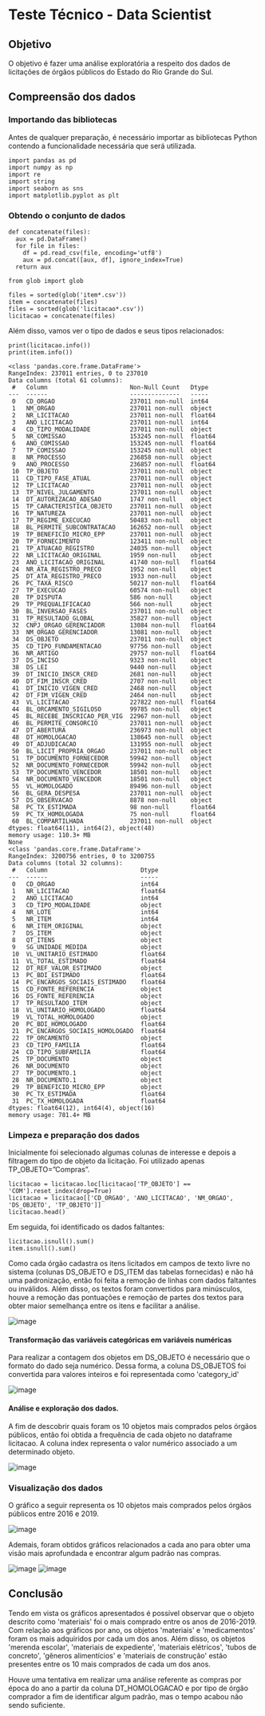 # Teste Técnico - Data Scientist

## Objetivo 
O objetivo é fazer uma análise exploratória a respeito dos dados de licitações de órgãos públicos do Estado do Rio Grande do Sul.

## Compreensão dos dados

### Importando das bibliotecas
Antes de qualquer preparação, é necessário importar as bibliotecas Python contendo a funcionalidade necessária que será utilizada.

```
import pandas as pd
import numpy as np
import re
import string
import seaborn as sns
import matplotlib.pyplot as plt
```

### Obtendo o conjunto de dados

```
def concatenate(files):
  aux = pd.DataFrame()
  for file in files:
    df = pd.read_csv(file, encoding='utf8')
    aux = pd.concat([aux, df], ignore_index=True)
  return aux
 
from glob import glob

files = sorted(glob('item*.csv'))
item = concatenate(files)
files = sorted(glob('licitacao*.csv'))
licitacao = concatenate(files)
```

Além disso, vamos ver o tipo de dados e seus tipos relacionados:

```
print(licitacao.info())
print(item.info())
```
```
<class 'pandas.core.frame.DataFrame'>
RangeIndex: 237011 entries, 0 to 237010
Data columns (total 61 columns):
 #   Column                       Non-Null Count   Dtype  
---  ------                       --------------   -----  
 0   CD_ORGAO                     237011 non-null  int64  
 1   NM_ORGAO                     237011 non-null  object 
 2   NR_LICITACAO                 237011 non-null  float64
 3   ANO_LICITACAO                237011 non-null  int64  
 4   CD_TIPO_MODALIDADE           237011 non-null  object 
 5   NR_COMISSAO                  153245 non-null  float64
 6   ANO_COMISSAO                 153245 non-null  float64
 7   TP_COMISSAO                  153245 non-null  object 
 8   NR_PROCESSO                  236858 non-null  object 
 9   ANO_PROCESSO                 236857 non-null  float64
 10  TP_OBJETO                    237011 non-null  object 
 11  CD_TIPO_FASE_ATUAL           237011 non-null  object 
 12  TP_LICITACAO                 237011 non-null  object 
 13  TP_NIVEL_JULGAMENTO          237011 non-null  object 
 14  DT_AUTORIZACAO_ADESAO        1747 non-null    object 
 15  TP_CARACTERISTICA_OBJETO     237011 non-null  object 
 16  TP_NATUREZA                  237011 non-null  object 
 17  TP_REGIME_EXECUCAO           50483 non-null   object 
 18  BL_PERMITE_SUBCONTRATACAO    162652 non-null  object 
 19  TP_BENEFICIO_MICRO_EPP       237011 non-null  object 
 20  TP_FORNECIMENTO              123411 non-null  object 
 21  TP_ATUACAO_REGISTRO          24035 non-null   object 
 22  NR_LICITACAO_ORIGINAL        1959 non-null    object 
 23  ANO_LICITACAO_ORIGINAL       41740 non-null   float64
 24  NR_ATA_REGISTRO_PRECO        1952 non-null    object 
 25  DT_ATA_REGISTRO_PRECO        1933 non-null    object 
 26  PC_TAXA_RISCO                50217 non-null   float64
 27  TP_EXECUCAO                  60574 non-null   object 
 28  TP_DISPUTA                   586 non-null     object 
 29  TP_PREQUALIFICACAO           566 non-null     object 
 30  BL_INVERSAO_FASES            237011 non-null  object 
 31  TP_RESULTADO_GLOBAL          35827 non-null   object 
 32  CNPJ_ORGAO_GERENCIADOR       13084 non-null   float64
 33  NM_ORGAO_GERENCIADOR         13081 non-null   object 
 34  DS_OBJETO                    237011 non-null  object 
 35  CD_TIPO_FUNDAMENTACAO        97756 non-null   object 
 36  NR_ARTIGO                    29757 non-null   float64
 37  DS_INCISO                    9323 non-null    object 
 38  DS_LEI                       9440 non-null    object 
 39  DT_INICIO_INSCR_CRED         2681 non-null    object 
 40  DT_FIM_INSCR_CRED            2707 non-null    object 
 41  DT_INICIO_VIGEN_CRED         2468 non-null    object 
 42  DT_FIM_VIGEN_CRED            2464 non-null    object 
 43  VL_LICITACAO                 227822 non-null  float64
 44  BL_ORCAMENTO_SIGILOSO        99785 non-null   object 
 45  BL_RECEBE_INSCRICAO_PER_VIG  22967 non-null   object 
 46  BL_PERMITE_CONSORCIO         237011 non-null  object 
 47  DT_ABERTURA                  236973 non-null  object 
 48  DT_HOMOLOGACAO               138645 non-null  object 
 49  DT_ADJUDICACAO               131955 non-null  object 
 50  BL_LICIT_PROPRIA_ORGAO       237011 non-null  object 
 51  TP_DOCUMENTO_FORNECEDOR      59942 non-null   object 
 52  NR_DOCUMENTO_FORNECEDOR      59942 non-null   object 
 53  TP_DOCUMENTO_VENCEDOR        18501 non-null   object 
 54  NR_DOCUMENTO_VENCEDOR        18501 non-null   object 
 55  VL_HOMOLOGADO                89496 non-null   object 
 56  BL_GERA_DESPESA              237011 non-null  object 
 57  DS_OBSERVACAO                8878 non-null    object 
 58  PC_TX_ESTIMADA               98 non-null      float64
 59  PC_TX_HOMOLOGADA             75 non-null      float64
 60  BL_COMPARTILHADA             237011 non-null  object 
dtypes: float64(11), int64(2), object(48)
memory usage: 110.3+ MB
None
<class 'pandas.core.frame.DataFrame'>
RangeIndex: 3200756 entries, 0 to 3200755
Data columns (total 32 columns):
 #   Column                          Dtype  
---  ------                          -----  
 0   CD_ORGAO                        int64  
 1   NR_LICITACAO                    float64
 2   ANO_LICITACAO                   int64  
 3   CD_TIPO_MODALIDADE              object 
 4   NR_LOTE                         int64  
 5   NR_ITEM                         int64  
 6   NR_ITEM_ORIGINAL                object 
 7   DS_ITEM                         object 
 8   QT_ITENS                        object 
 9   SG_UNIDADE_MEDIDA               object 
 10  VL_UNITARIO_ESTIMADO            float64
 11  VL_TOTAL_ESTIMADO               float64
 12  DT_REF_VALOR_ESTIMADO           object 
 13  PC_BDI_ESTIMADO                 float64
 14  PC_ENCARGOS_SOCIAIS_ESTIMADO    float64
 15  CD_FONTE_REFERENCIA             object 
 16  DS_FONTE_REFERENCIA             object 
 17  TP_RESULTADO_ITEM               object 
 18  VL_UNITARIO_HOMOLOGADO          float64
 19  VL_TOTAL_HOMOLOGADO             object 
 20  PC_BDI_HOMOLOGADO               float64
 21  PC_ENCARGOS_SOCIAIS_HOMOLOGADO  float64
 22  TP_ORCAMENTO                    object 
 23  CD_TIPO_FAMILIA                 float64
 24  CD_TIPO_SUBFAMILIA              float64
 25  TP_DOCUMENTO                    object 
 26  NR_DOCUMENTO                    object 
 27  TP_DOCUMENTO.1                  object 
 28  NR_DOCUMENTO.1                  object 
 29  TP_BENEFICIO_MICRO_EPP          object 
 30  PC_TX_ESTIMADA                  float64
 31  PC_TX_HOMOLOGADA                float64
dtypes: float64(12), int64(4), object(16)
memory usage: 781.4+ MB
```

### Limpeza e preparação dos dados

Inicialmente foi selecionado algumas colunas de interesse e depois a filtragem do tipo de objeto da licitação. Foi utilizado apenas TP_OBJETO=”Compras”.

```
licitacao = licitacao.loc[licitacao['TP_OBJETO'] == 'COM'].reset_index(drop=True)
licitacao = licitacao[['CD_ORGAO', 'ANO_LICITACAO', 'NM_ORGAO', 'DS_OBJETO', 'TP_OBJETO']]
licitacao.head()
```

Em seguida,  foi identificado os dados faltantes:

```
licitacao.isnull().sum()
item.isnull().sum()
```
Como cada órgão cadastra os itens licitados em campos de texto livre no sistema (colunas DS_OBJETO e DS_ITEM das tabelas fornecidas) e não há uma padronização, então foi feita a remoção de linhas com dados faltantes ou inválidos. Além disso, os textos foram convertidos para minúsculos, houve a remoção das pontuações e remoção de partes dos textos para obter maior semelhança entre os itens e facilitar a análise.

![image](https://user-images.githubusercontent.com/32077255/128227027-063c4e49-cf64-40a0-aea0-1505d64841cd.png)

#### Transformação das variáveis categóricas em variáveis numéricas

Para realizar a contagem dos objetos em DS_OBJETO é necessário que o formato do dado seja numérico. Dessa forma, a coluna DS_OBJETOS foi convertida para valores inteiros e foi representada como 'category_id'

![image](https://user-images.githubusercontent.com/32077255/128227493-2e3210f1-533f-4066-b619-cccee3a48f0b.png)

#### Análise e exploração dos dados.

A fim de descobrir quais foram os 10 objetos mais comprados pelos órgãos públicos, então foi obtida a frequência de cada objeto no dataframe licitacao. A coluna index representa o valor numérico associado a um determinado objeto.

![image](https://user-images.githubusercontent.com/32077255/128228128-552100df-676f-4235-9b03-bd084f956431.png)

### Visualização dos dados 

O gráfico a seguir representa os 10 objetos mais comprados pelos órgãos públicos entre 2016 e 2019.

![image](https://user-images.githubusercontent.com/32077255/128228128-552100df-676f-4235-9b03-bd084f956431.png)

Ademais, foram obtidos gráficos relacionados a cada ano para obter uma visão mais aprofundada e encontrar algum padrão nas compras.

![image](https://user-images.githubusercontent.com/32077255/128229297-7fdc95a3-1651-4863-b1f9-a2e7af169ac2.png)
![image](https://user-images.githubusercontent.com/32077255/128229376-2c5b26ba-cbdd-48ea-a927-3ba4a933bded.png)

## Conclusão

Tendo em vista os gráficos apresentados é possível observar que o objeto descrito como 'materiais' foi o mais comprado entre os anos de 2016-2019. Com relação aos gráficos por ano, os objetos 'materiais' e 'medicamentos' foram os mais adquiridos por cada um dos anos. Além disso, os objetos 'merenda escolar', 'materiais de expediente', 'materiais elétricos', 'tubos de concreto', 'gêneros alimentícios' e 'materiais de construção' estão presentes entre os 10 mais comprados de cada um dos anos.

Houve uma tentativa em realizar uma análise referente as compras por época do ano a partir da coluna DT_HOMOLOGACAO e por tipo de órgão comprador a fim de identificar algum padrão, mas o tempo acabou não sendo suficiente. 
